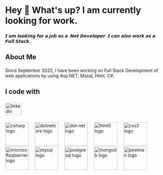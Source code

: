 <h1 align="left">Hey 👋 What's up? I am currently looking for work.</h1>

###

<p align="left">𝙄 𝙖𝙢 𝙡𝙤𝙤𝙠𝙞𝙣𝙜 𝙛𝙤𝙧 𝙖 𝙟𝙤𝙗 𝙖𝙨 𝙖 .𝙉𝙚𝙩 𝘿𝙚𝙫𝙚𝙡𝙤𝙥𝙚𝙧. 𝙄 𝙘𝙖𝙣 𝙖𝙡𝙨𝙤 𝙬𝙤𝙧𝙠 𝙖𝙨 𝙖 𝙁𝙪𝙡𝙡 𝙎𝙩𝙖𝙘𝙠.</p>

###

<h2 align="left">About Me</h2>

###

<p align="left">Since September 2022, I have been working on Full Stack Development of web applications by using Asp.NET, Mssql, Html, C#.</p>

###

<h2 align="left">I code with</h2>

###

<div align="left">
  <img src="https://raw.githubusercontent.com/maurodesouza/profile-readme-generator/master/src/assets/icons/social/linkedin/default.svg" width="52" height="40" alt="linkedin logo"  />
</div>

###

<div align="left">
  <img src="https://cdn.jsdelivr.net/gh/devicons/devicon/icons/csharp/csharp-original.svg" height="75" alt="csharp logo"  />
  <img width="12" />
  <img src="https://cdn.jsdelivr.net/gh/devicons/devicon/icons/dotnetcore/dotnetcore-original.svg" height="75" alt="dotnetcore logo"  />
  <img width="12" />
  <img src="https://cdn.jsdelivr.net/gh/devicons/devicon/icons/dot-net/dot-net-original.svg" height="75" alt="dot-net logo"  />
  <img width="12" />
  <img src="https://cdn.jsdelivr.net/gh/devicons/devicon/icons/html5/html5-original.svg" height="75" alt="html5 logo"  />
  <img width="12" />
  <img src="https://cdn.jsdelivr.net/gh/devicons/devicon/icons/css3/css3-original.svg" height="75" alt="css3 logo"  />
  <img width="12" />
  <img src="https://cdn.jsdelivr.net/gh/devicons/devicon/icons/microsoftsqlserver/microsoftsqlserver-plain.svg" height="75" alt="microsoftsqlserver logo"  />
  <img width="12" />
  <img src="https://cdn.jsdelivr.net/gh/devicons/devicon/icons/mysql/mysql-original.svg" height="75" alt="mysql logo"  />
  <img width="12" />
  <img src="https://cdn.jsdelivr.net/gh/devicons/devicon/icons/postgresql/postgresql-original.svg" height="75" alt="postgresql logo"  />
  <img width="12" />
  <img src="https://cdn.jsdelivr.net/gh/devicons/devicon/icons/mongodb/mongodb-original.svg" height="75" alt="mongodb logo"  />
  <img width="12" />
  <img src="https://skillicons.dev/icons?i=postman" height="75" alt="postman logo"  />
</div>

###
